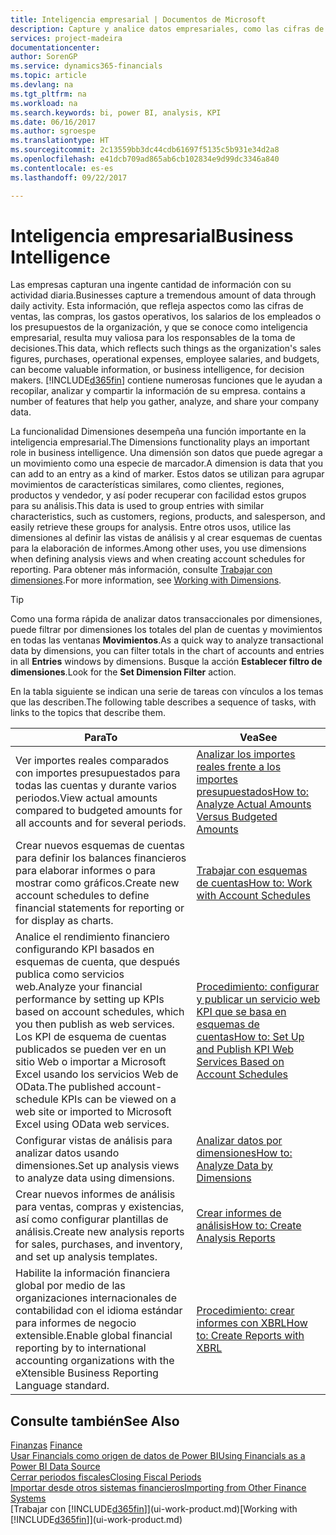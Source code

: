 ```yaml
---
title: Inteligencia empresarial | Documentos de Microsoft
description: Capture y analice datos empresariales, como las cifras de ventas, las compras, los gastos operativos, los salarios de los empleados y los presupuestos, que resultan muy valiosos para la inteligencia artificial o la toma de decisiones.
services: project-madeira
documentationcenter: 
author: SorenGP
ms.service: dynamics365-financials
ms.topic: article
ms.devlang: na
ms.tgt_pltfrm: na
ms.workload: na
ms.search.keywords: bi, power BI, analysis, KPI
ms.date: 06/16/2017
ms.author: sgroespe
ms.translationtype: HT
ms.sourcegitcommit: 2c13559bb3dc44cdb61697f5135c5b931e34d2a8
ms.openlocfilehash: e41dcb709ad865ab6cb102834e9d99dc3346a840
ms.contentlocale: es-es
ms.lasthandoff: 09/22/2017

---
```

# <a name="business-intelligence"></a><span data-ttu-id="1e481-103">Inteligencia empresarial</span><span class="sxs-lookup"><span data-stu-id="1e481-103">Business Intelligence</span></span>
<span data-ttu-id="1e481-104">Las empresas capturan una ingente cantidad de información con su actividad diaria.</span><span class="sxs-lookup"><span data-stu-id="1e481-104">Businesses capture a tremendous amount of data through daily activity.</span></span> <span data-ttu-id="1e481-105">Esta información, que refleja aspectos como las cifras de ventas, las compras, los gastos operativos, los salarios de los empleados o los presupuestos de la organización, y que se conoce como inteligencia empresarial, resulta muy valiosa para los responsables de la toma de decisiones.</span><span class="sxs-lookup"><span data-stu-id="1e481-105">This data, which reflects such things as the organization's sales figures, purchases, operational expenses, employee salaries, and budgets, can become valuable information, or business intelligence, for decision makers.</span></span> [!INCLUDE[d365fin](includes/d365fin_md.md)]<span data-ttu-id="1e481-106"> contiene numerosas funciones que le ayudan a recopilar, analizar y compartir la información de su empresa.</span><span class="sxs-lookup"><span data-stu-id="1e481-106"> contains a number of features that help you gather, analyze, and share your company data.</span></span>

<span data-ttu-id="1e481-107">La funcionalidad Dimensiones desempeña una función importante en la inteligencia empresarial.</span><span class="sxs-lookup"><span data-stu-id="1e481-107">The Dimensions functionality plays an important role in business intelligence.</span></span> <span data-ttu-id="1e481-108">Una dimensión son datos que puede agregar a un movimiento como una especie de marcador.</span><span class="sxs-lookup"><span data-stu-id="1e481-108">A dimension is data that you can add to an entry as a kind of marker.</span></span> <span data-ttu-id="1e481-109">Estos datos se utilizan para agrupar movimientos de características similares, como clientes, regiones, productos y vendedor, y así poder recuperar con facilidad estos grupos para su análisis.</span><span class="sxs-lookup"><span data-stu-id="1e481-109">This data is used to group entries with similar characteristics, such as customers, regions, products, and salesperson, and easily retrieve these groups for analysis.</span></span> <span data-ttu-id="1e481-110">Entre otros usos, utilice las dimensiones al definir las vistas de análisis y al crear esquemas de cuentas para la elaboración de informes.</span><span class="sxs-lookup"><span data-stu-id="1e481-110">Among other uses, you use dimensions  when defining analysis views and when creating account schedules for reporting.</span></span> <span data-ttu-id="1e481-111">Para obtener más información, consulte [Trabajar con dimensiones](finance-dimensions.md).</span><span class="sxs-lookup"><span data-stu-id="1e481-111">For more information, see [Working with Dimensions](finance-dimensions.md).</span></span>

> [!TIP]
> <span data-ttu-id="1e481-112">Como una forma rápida de analizar datos transaccionales por dimensiones, puede filtrar por dimensiones los totales del plan de cuentas y movimientos en todas las ventanas **Movimientos**.</span><span class="sxs-lookup"><span data-stu-id="1e481-112">As a quick way to analyze transactional data by dimensions, you can filter totals in the chart of accounts and entries in all **Entries** windows by dimensions.</span></span> <span data-ttu-id="1e481-113">Busque la acción **Establecer filtro de dimensiones**.</span><span class="sxs-lookup"><span data-stu-id="1e481-113">Look for the **Set Dimension Filter** action.</span></span>  

<span data-ttu-id="1e481-114">En la tabla siguiente se indican una serie de tareas con vínculos a los temas que las describen.</span><span class="sxs-lookup"><span data-stu-id="1e481-114">The following table describes a sequence of tasks, with links to the topics that describe them.</span></span>  

| <span data-ttu-id="1e481-115">Para</span><span class="sxs-lookup"><span data-stu-id="1e481-115">To</span></span> | <span data-ttu-id="1e481-116">Vea</span><span class="sxs-lookup"><span data-stu-id="1e481-116">See</span></span> |
| --- | --- |
|<span data-ttu-id="1e481-117">Ver importes reales comparados con importes presupuestados para todas las cuentas y durante varios periodos.</span><span class="sxs-lookup"><span data-stu-id="1e481-117">View actual amounts compared to budgeted amounts for all accounts and for several periods.</span></span>|[<span data-ttu-id="1e481-118">Analizar los importes reales frente a los importes presupuestados</span><span class="sxs-lookup"><span data-stu-id="1e481-118">How to: Analyze Actual Amounts Versus Budgeted Amounts</span></span>](bi-how-analyze-actual-versus-budget.md)|
|<span data-ttu-id="1e481-119">Crear nuevos esquemas de cuentas para definir los balances financieros para elaborar informes o para mostrar como gráficos.</span><span class="sxs-lookup"><span data-stu-id="1e481-119">Create new account schedules to define financial statements for reporting or for display as charts.</span></span>|[<span data-ttu-id="1e481-120">Trabajar con esquemas de cuentas</span><span class="sxs-lookup"><span data-stu-id="1e481-120">How to: Work with Account Schedules</span></span>](bi-how-work-account-schedule.md)|
|<span data-ttu-id="1e481-121">Analice el rendimiento financiero configurando KPI basados en esquemas de cuenta, que después publica como servicios web.</span><span class="sxs-lookup"><span data-stu-id="1e481-121">Analyze your financial performance by setting up KPIs based on account schedules, which you then publish as web services.</span></span> <span data-ttu-id="1e481-122">Los KPI de esquema de cuentas publicados se pueden ver en un sitio Web o importar a Microsoft Excel usando los servicios Web de OData.</span><span class="sxs-lookup"><span data-stu-id="1e481-122">The published account-schedule KPIs can be viewed on a web site or imported to Microsoft Excel using OData web services.</span></span>|[<span data-ttu-id="1e481-123">Procedimiento: configurar y publicar un servicio web KPI que se basa en esquemas de cuentas</span><span class="sxs-lookup"><span data-stu-id="1e481-123">How to: Set Up and Publish KPI Web Services Based on Account Schedules</span></span>](bi-how-to-set-up-and-publish-kpi-web-services-based-on-account-schedules.md)|
|<span data-ttu-id="1e481-124">Configurar vistas de análisis para analizar datos usando dimensiones.</span><span class="sxs-lookup"><span data-stu-id="1e481-124">Set up analysis views to analyze data using dimensions.</span></span>|[<span data-ttu-id="1e481-125">Analizar datos por dimensiones</span><span class="sxs-lookup"><span data-stu-id="1e481-125">How to: Analyze Data by Dimensions</span></span>](bi-how-analyze-data-dimension.md)|
|<span data-ttu-id="1e481-126">Crear nuevos informes de análisis para ventas, compras y existencias, así como configurar plantillas de análisis.</span><span class="sxs-lookup"><span data-stu-id="1e481-126">Create new analysis reports for sales, purchases, and inventory, and set up analysis templates.</span></span>|[<span data-ttu-id="1e481-127">Crear informes de análisis</span><span class="sxs-lookup"><span data-stu-id="1e481-127">How to: Create Analysis Reports</span></span>](bi-how-create-analysis-views-reports.md)|
|<span data-ttu-id="1e481-128">Habilite la información financiera global por medio de las organizaciones internacionales de contabilidad con el idioma estándar para informes de negocio extensible.</span><span class="sxs-lookup"><span data-stu-id="1e481-128">Enable global financial reporting by to international accounting organizations with the eXtensible Business Reporting Language standard.</span></span>|[<span data-ttu-id="1e481-129">Procedimiento: crear informes con XBRL</span><span class="sxs-lookup"><span data-stu-id="1e481-129">How to: Create Reports with XBRL</span></span>](bi-create-reports-with-xbrl.md)|

## <a name="see-also"></a><span data-ttu-id="1e481-130">Consulte también</span><span class="sxs-lookup"><span data-stu-id="1e481-130">See Also</span></span>
<span data-ttu-id="1e481-131">[Finanzas](finance.md)  </span><span class="sxs-lookup"><span data-stu-id="1e481-131">[Finance](finance.md)  </span></span>  
[<span data-ttu-id="1e481-132">Usar Financials como origen de datos de Power BI</span><span class="sxs-lookup"><span data-stu-id="1e481-132">Using Financials as a Power BI Data Source</span></span>](across-how-use-financials-data-source-powerbi.md)  
[<span data-ttu-id="1e481-133">Cerrar periodos fiscales</span><span class="sxs-lookup"><span data-stu-id="1e481-133">Closing Fiscal Periods</span></span>](year-close-years-periods.md)  
[<span data-ttu-id="1e481-134">Importar desde otros sistemas financieros</span><span class="sxs-lookup"><span data-stu-id="1e481-134">Importing from Other Finance Systems</span></span>](upload-data.md)  
<span data-ttu-id="1e481-135">[Trabajar con [!INCLUDE[d365fin](includes/d365fin_md.md)]](ui-work-product.md)</span><span class="sxs-lookup"><span data-stu-id="1e481-135">[Working with [!INCLUDE[d365fin](includes/d365fin_md.md)]](ui-work-product.md)</span></span>


